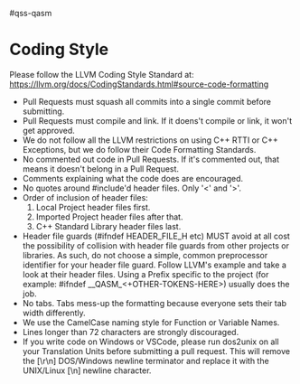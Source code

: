 #qss-qasm

Coding Style
============

Please follow the LLVM Coding Style Standard at:
  https://llvm.org/docs/CodingStandards.html#source-code-formatting

- Pull Requests must squash all commits into a single commit before
  submitting.
- Pull Requests must compile and link. If it doens't compile or link,
  it won't get approved.
- We do not follow all the LLVM restrictions on using C++ RTTI or
  C++ Exceptions, but we do follow their Code Formatting Standards.
- No commented out code in Pull Requests. If it's commented out, that
  means it doesn't belong in a Pull Request.
- Comments explaining what the code does are encouraged.
- No quotes around #include'd header files. Only '<' and '>'.
- Order of inclusion of header files:
  1. Local Project header files first.
  2. Imported Project header files after that.
  3. C++ Standard Library header files last.
- Header file guards (#ifndef HEADER_FILE_H etc) MUST avoid at all cost
  the possibility of collision with header file guards from other projects
  or libraries. As such, do not choose a simple, common preprocessor identifier
  for your header file guard. Follow LLVM's example and take a look at their
  header files. Using a Prefix specific to the project (for example:
  #ifndef \_\_QASM\_\<+OTHER-TOKENS-HERE\>) usually does the job.
- No tabs. Tabs mess-up the formatting because everyone sets their tab
  width differently.
- We use the CamelCase naming style for Function or Variable Names.
- Lines longer than 72 characters are strongly discouraged.
- If you write code on Windows or VSCode, please run dos2unix on all
  your Translation Units before submitting a pull request. This will
  remove the [\r\n] DOS/Windows newline terminator and replace it
  with the UNIX/Linux [\n] newline character.

